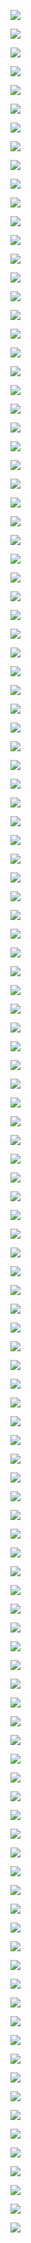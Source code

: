 
![](http://upload-images.jianshu.io/upload_images/3317226-0ca2b84fecdaed35.JPG?imageMogr2/auto-orient/strip%7CimageView2/2/w/1240)

![](http://upload-images.jianshu.io/upload_images/3317226-e6a90d3a87be6c3b.JPG?imageMogr2/auto-orient/strip%7CimageView2/2/w/1240)

![](http://upload-images.jianshu.io/upload_images/3317226-378afec53f1fe688.JPG?imageMogr2/auto-orient/strip%7CimageView2/2/w/1240)

![](http://upload-images.jianshu.io/upload_images/3317226-78fabd3176f8880b.JPG?imageMogr2/auto-orient/strip%7CimageView2/2/w/1240)

![](http://upload-images.jianshu.io/upload_images/3317226-71bd35f860aaa0de.JPG?imageMogr2/auto-orient/strip%7CimageView2/2/w/1240)

![](http://upload-images.jianshu.io/upload_images/3317226-65e53919e90a32d8.JPG?imageMogr2/auto-orient/strip%7CimageView2/2/w/1240)

![](http://upload-images.jianshu.io/upload_images/3317226-02552924158de601.JPG?imageMogr2/auto-orient/strip%7CimageView2/2/w/1240)

![](http://upload-images.jianshu.io/upload_images/3317226-43b5b5bffb7ba8b1.JPG?imageMogr2/auto-orient/strip%7CimageView2/2/w/1240)

![](http://upload-images.jianshu.io/upload_images/3317226-5592eeb51e30184f.JPG?imageMogr2/auto-orient/strip%7CimageView2/2/w/1240)

![](http://upload-images.jianshu.io/upload_images/3317226-dcde2fe8bbbe56e5.JPG?imageMogr2/auto-orient/strip%7CimageView2/2/w/1240)

![](http://upload-images.jianshu.io/upload_images/3317226-d9b36b64730f0f6a.JPG?imageMogr2/auto-orient/strip%7CimageView2/2/w/1240)

![](http://upload-images.jianshu.io/upload_images/3317226-03f686200faa0215.JPG?imageMogr2/auto-orient/strip%7CimageView2/2/w/1240)

![](http://upload-images.jianshu.io/upload_images/3317226-1331e52cecd3e636.JPG?imageMogr2/auto-orient/strip%7CimageView2/2/w/1240)

![](http://upload-images.jianshu.io/upload_images/3317226-35a9ae29d3ed9677.JPG?imageMogr2/auto-orient/strip%7CimageView2/2/w/1240)

![](http://upload-images.jianshu.io/upload_images/3317226-c7f4afa569e3bd49.JPG?imageMogr2/auto-orient/strip%7CimageView2/2/w/1240)

![](http://upload-images.jianshu.io/upload_images/3317226-f511bac1658b6501.JPG?imageMogr2/auto-orient/strip%7CimageView2/2/w/1240)

![](http://upload-images.jianshu.io/upload_images/3317226-d38486edd49acdd7.JPG?imageMogr2/auto-orient/strip%7CimageView2/2/w/1240)

![](http://upload-images.jianshu.io/upload_images/3317226-2f2b23a97a38d40d.JPG?imageMogr2/auto-orient/strip%7CimageView2/2/w/1240)

![](http://upload-images.jianshu.io/upload_images/3317226-5c44fb14a7b1d16e.JPG?imageMogr2/auto-orient/strip%7CimageView2/2/w/1240)

![](http://upload-images.jianshu.io/upload_images/3317226-ffd7e4582e6c8600.JPG?imageMogr2/auto-orient/strip%7CimageView2/2/w/1240)

![](http://upload-images.jianshu.io/upload_images/3317226-20a2c120e3d05c8f.JPG?imageMogr2/auto-orient/strip%7CimageView2/2/w/1240)

![](http://upload-images.jianshu.io/upload_images/3317226-2627f19f409ac063.JPG?imageMogr2/auto-orient/strip%7CimageView2/2/w/1240)

![](http://upload-images.jianshu.io/upload_images/3317226-a32452bbb3e70407.JPG?imageMogr2/auto-orient/strip%7CimageView2/2/w/1240)

![](http://upload-images.jianshu.io/upload_images/3317226-8a4b628272a4e81a.JPG?imageMogr2/auto-orient/strip%7CimageView2/2/w/1240)

![](http://upload-images.jianshu.io/upload_images/3317226-8c0a41e07bb4ab6d.JPG?imageMogr2/auto-orient/strip%7CimageView2/2/w/1240)

![](http://upload-images.jianshu.io/upload_images/3317226-d1658017cb92baa3.JPG?imageMogr2/auto-orient/strip%7CimageView2/2/w/1240)

![](http://upload-images.jianshu.io/upload_images/3317226-e0d0e41815a9e3b2.JPG?imageMogr2/auto-orient/strip%7CimageView2/2/w/1240)

![](http://upload-images.jianshu.io/upload_images/3317226-2991447f3da2825c.JPG?imageMogr2/auto-orient/strip%7CimageView2/2/w/1240)

![](http://upload-images.jianshu.io/upload_images/3317226-f20fef00e0d6fdf5.JPG?imageMogr2/auto-orient/strip%7CimageView2/2/w/1240)

![](http://upload-images.jianshu.io/upload_images/3317226-4a81a81bb70bfc2a.JPG?imageMogr2/auto-orient/strip%7CimageView2/2/w/1240)

![](http://upload-images.jianshu.io/upload_images/3317226-2e4244c3b2f40586.JPG?imageMogr2/auto-orient/strip%7CimageView2/2/w/1240)

![](http://upload-images.jianshu.io/upload_images/3317226-110f484ba674bade.JPG?imageMogr2/auto-orient/strip%7CimageView2/2/w/1240)

![](http://upload-images.jianshu.io/upload_images/3317226-559c7a1ee2e1e4bd.JPG?imageMogr2/auto-orient/strip%7CimageView2/2/w/1240)

![](http://upload-images.jianshu.io/upload_images/3317226-c2c0105caee470a4.JPG?imageMogr2/auto-orient/strip%7CimageView2/2/w/1240)

![](http://upload-images.jianshu.io/upload_images/3317226-e2721f78834780e9.JPG?imageMogr2/auto-orient/strip%7CimageView2/2/w/1240)

![](http://upload-images.jianshu.io/upload_images/3317226-87212393f77b0418.JPG?imageMogr2/auto-orient/strip%7CimageView2/2/w/1240)

![](http://upload-images.jianshu.io/upload_images/3317226-49e5110a3b7c0d1b.JPG?imageMogr2/auto-orient/strip%7CimageView2/2/w/1240)

![](http://upload-images.jianshu.io/upload_images/3317226-ef3a09416c3f8334.JPG?imageMogr2/auto-orient/strip%7CimageView2/2/w/1240)

![](http://upload-images.jianshu.io/upload_images/3317226-0c3da7507ec1e082.JPG?imageMogr2/auto-orient/strip%7CimageView2/2/w/1240)

![](http://upload-images.jianshu.io/upload_images/3317226-60481dbb85939fc3.JPG?imageMogr2/auto-orient/strip%7CimageView2/2/w/1240)

![](http://upload-images.jianshu.io/upload_images/3317226-48aab6fbec3cd524.JPG?imageMogr2/auto-orient/strip%7CimageView2/2/w/1240)

![](http://upload-images.jianshu.io/upload_images/3317226-05e78373252d31aa.JPG?imageMogr2/auto-orient/strip%7CimageView2/2/w/1240)

![](http://upload-images.jianshu.io/upload_images/3317226-b28c26c54f6d9609.JPG?imageMogr2/auto-orient/strip%7CimageView2/2/w/1240)

![](http://upload-images.jianshu.io/upload_images/3317226-0cfbe1b668c5d783.JPG?imageMogr2/auto-orient/strip%7CimageView2/2/w/1240)

![](http://upload-images.jianshu.io/upload_images/3317226-83f79d7d75a5f352.JPG?imageMogr2/auto-orient/strip%7CimageView2/2/w/1240)

![](http://upload-images.jianshu.io/upload_images/3317226-dcac2d93647ee6d1.JPG?imageMogr2/auto-orient/strip%7CimageView2/2/w/1240)

![](http://upload-images.jianshu.io/upload_images/3317226-97dcec5a88a87f88.JPG?imageMogr2/auto-orient/strip%7CimageView2/2/w/1240)

![](http://upload-images.jianshu.io/upload_images/3317226-2f9fc1fb57511e12.JPG?imageMogr2/auto-orient/strip%7CimageView2/2/w/1240)

![](http://upload-images.jianshu.io/upload_images/3317226-1d503fa103eb54fb.JPG?imageMogr2/auto-orient/strip%7CimageView2/2/w/1240)

![](http://upload-images.jianshu.io/upload_images/3317226-0fe8e3013700aa77.JPG?imageMogr2/auto-orient/strip%7CimageView2/2/w/1240)

![](http://upload-images.jianshu.io/upload_images/3317226-1a58a226b371ceb4.JPG?imageMogr2/auto-orient/strip%7CimageView2/2/w/1240)

![](http://upload-images.jianshu.io/upload_images/3317226-c39e161f0996b1cf.JPG?imageMogr2/auto-orient/strip%7CimageView2/2/w/1240)

![](http://upload-images.jianshu.io/upload_images/3317226-e9106252d6b8e66c.JPG?imageMogr2/auto-orient/strip%7CimageView2/2/w/1240)

![](http://upload-images.jianshu.io/upload_images/3317226-466f62e4454804c6.JPG?imageMogr2/auto-orient/strip%7CimageView2/2/w/1240)

![](http://upload-images.jianshu.io/upload_images/3317226-48fded4becc5e10b.JPG?imageMogr2/auto-orient/strip%7CimageView2/2/w/1240)

![](http://upload-images.jianshu.io/upload_images/3317226-9aad7944cfb4cbb8.JPG?imageMogr2/auto-orient/strip%7CimageView2/2/w/1240)

![](http://upload-images.jianshu.io/upload_images/3317226-bb362f27b5326b73.JPG?imageMogr2/auto-orient/strip%7CimageView2/2/w/1240)

![](http://upload-images.jianshu.io/upload_images/3317226-98539fe74e529e64.JPG?imageMogr2/auto-orient/strip%7CimageView2/2/w/1240)

![](http://upload-images.jianshu.io/upload_images/3317226-8d79cc355bfd35eb.JPG?imageMogr2/auto-orient/strip%7CimageView2/2/w/1240)

![](http://upload-images.jianshu.io/upload_images/3317226-33b5456357c53967.JPG?imageMogr2/auto-orient/strip%7CimageView2/2/w/1240)

![](http://upload-images.jianshu.io/upload_images/3317226-ce2f1d70f7c43f8e.JPG?imageMogr2/auto-orient/strip%7CimageView2/2/w/1240)

![](http://upload-images.jianshu.io/upload_images/3317226-43dcf1c1d1a1b95b.JPG?imageMogr2/auto-orient/strip%7CimageView2/2/w/1240)

![](http://upload-images.jianshu.io/upload_images/3317226-150014bda6041258.JPG?imageMogr2/auto-orient/strip%7CimageView2/2/w/1240)

![](http://upload-images.jianshu.io/upload_images/3317226-90c68bc251be914a.JPG?imageMogr2/auto-orient/strip%7CimageView2/2/w/1240)

![](http://upload-images.jianshu.io/upload_images/3317226-e39c54e654b0d1ab.JPG?imageMogr2/auto-orient/strip%7CimageView2/2/w/1240)

![](http://upload-images.jianshu.io/upload_images/3317226-daee178adde29eb8.JPG?imageMogr2/auto-orient/strip%7CimageView2/2/w/1240)

![](http://upload-images.jianshu.io/upload_images/3317226-660ded4c92b127f0.JPG?imageMogr2/auto-orient/strip%7CimageView2/2/w/1240)

![](http://upload-images.jianshu.io/upload_images/3317226-d499aa5f170bd608.JPG?imageMogr2/auto-orient/strip%7CimageView2/2/w/1240)

![](http://upload-images.jianshu.io/upload_images/3317226-b9078caa2c729c5f.JPG?imageMogr2/auto-orient/strip%7CimageView2/2/w/1240)

![](http://upload-images.jianshu.io/upload_images/3317226-11a1092432c6951d.JPG?imageMogr2/auto-orient/strip%7CimageView2/2/w/1240)

![](http://upload-images.jianshu.io/upload_images/3317226-a59b341cda6570e6.JPG?imageMogr2/auto-orient/strip%7CimageView2/2/w/1240)

![](http://upload-images.jianshu.io/upload_images/3317226-19e17fa20b8450ca.JPG?imageMogr2/auto-orient/strip%7CimageView2/2/w/1240)

![](http://upload-images.jianshu.io/upload_images/3317226-c07cd76d74ba6477.JPG?imageMogr2/auto-orient/strip%7CimageView2/2/w/1240)

![](http://upload-images.jianshu.io/upload_images/3317226-0bd03a6a6a59dedc.JPG?imageMogr2/auto-orient/strip%7CimageView2/2/w/1240)

![](http://upload-images.jianshu.io/upload_images/3317226-fad588d696e8d8a9.JPG?imageMogr2/auto-orient/strip%7CimageView2/2/w/1240)

![](http://upload-images.jianshu.io/upload_images/3317226-fb5c79189f601d0c.JPG?imageMogr2/auto-orient/strip%7CimageView2/2/w/1240)

![](http://upload-images.jianshu.io/upload_images/3317226-64d488289cfdbe26.JPG?imageMogr2/auto-orient/strip%7CimageView2/2/w/1240)

![](http://upload-images.jianshu.io/upload_images/3317226-256069fca2dfbe3a.JPG?imageMogr2/auto-orient/strip%7CimageView2/2/w/1240)

![](http://upload-images.jianshu.io/upload_images/3317226-c32dcad883e0ba39.JPG?imageMogr2/auto-orient/strip%7CimageView2/2/w/1240)

![](http://upload-images.jianshu.io/upload_images/3317226-347f1a914613e118.JPG?imageMogr2/auto-orient/strip%7CimageView2/2/w/1240)

![](http://upload-images.jianshu.io/upload_images/3317226-1463e15b21b6662c.JPG?imageMogr2/auto-orient/strip%7CimageView2/2/w/1240)

![](http://upload-images.jianshu.io/upload_images/3317226-02144ee42ec45afb.JPG?imageMogr2/auto-orient/strip%7CimageView2/2/w/1240)

![](http://upload-images.jianshu.io/upload_images/3317226-cb412c772a261fbe.JPG?imageMogr2/auto-orient/strip%7CimageView2/2/w/1240)

![](http://upload-images.jianshu.io/upload_images/3317226-4643845f47023470.JPG?imageMogr2/auto-orient/strip%7CimageView2/2/w/1240)

![](http://upload-images.jianshu.io/upload_images/3317226-ece366629f2755d8.JPG?imageMogr2/auto-orient/strip%7CimageView2/2/w/1240)

![](http://upload-images.jianshu.io/upload_images/3317226-f593ffeb390a5326.JPG?imageMogr2/auto-orient/strip%7CimageView2/2/w/1240)

![](http://upload-images.jianshu.io/upload_images/3317226-d5b3215390ffc559.JPG?imageMogr2/auto-orient/strip%7CimageView2/2/w/1240)

![](http://upload-images.jianshu.io/upload_images/3317226-97226dd95a472b09.JPG?imageMogr2/auto-orient/strip%7CimageView2/2/w/1240)

![](http://upload-images.jianshu.io/upload_images/3317226-f19ebd3ba9848dc0.JPG?imageMogr2/auto-orient/strip%7CimageView2/2/w/1240)

![](http://upload-images.jianshu.io/upload_images/3317226-6e5a6ccd67783caf.JPG?imageMogr2/auto-orient/strip%7CimageView2/2/w/1240)

![](http://upload-images.jianshu.io/upload_images/3317226-768f19ab22625264.JPG?imageMogr2/auto-orient/strip%7CimageView2/2/w/1240)

![](http://upload-images.jianshu.io/upload_images/3317226-67289f804bd16a75.JPG?imageMogr2/auto-orient/strip%7CimageView2/2/w/1240)

![](http://upload-images.jianshu.io/upload_images/3317226-1bcacc77ba4fb584.JPG?imageMogr2/auto-orient/strip%7CimageView2/2/w/1240)

![](http://upload-images.jianshu.io/upload_images/3317226-2b07dbb611b06c51.JPG?imageMogr2/auto-orient/strip%7CimageView2/2/w/1240)

![](http://upload-images.jianshu.io/upload_images/3317226-1e417c726fff7984.JPG?imageMogr2/auto-orient/strip%7CimageView2/2/w/1240)

![](http://upload-images.jianshu.io/upload_images/3317226-53f7ec7d1085e833.JPG?imageMogr2/auto-orient/strip%7CimageView2/2/w/1240)

![](http://upload-images.jianshu.io/upload_images/3317226-c09308ffa9367083.JPG?imageMogr2/auto-orient/strip%7CimageView2/2/w/1240)

![](http://upload-images.jianshu.io/upload_images/3317226-cce7f5010eadec6a.JPG?imageMogr2/auto-orient/strip%7CimageView2/2/w/1240)

![](http://upload-images.jianshu.io/upload_images/3317226-a6b838aecbd168a3.JPG?imageMogr2/auto-orient/strip%7CimageView2/2/w/1240)

![](http://upload-images.jianshu.io/upload_images/3317226-95f945143181dbdf.JPG?imageMogr2/auto-orient/strip%7CimageView2/2/w/1240)

![](http://upload-images.jianshu.io/upload_images/3317226-3422eb1b505c080a.JPG?imageMogr2/auto-orient/strip%7CimageView2/2/w/1240)

![](http://upload-images.jianshu.io/upload_images/3317226-5a75345af06dfc13.JPG?imageMogr2/auto-orient/strip%7CimageView2/2/w/1240)

![](http://upload-images.jianshu.io/upload_images/3317226-1014f0ae5cdc8581.JPG?imageMogr2/auto-orient/strip%7CimageView2/2/w/1240)

![](http://upload-images.jianshu.io/upload_images/3317226-1825c6c87154767c.JPG?imageMogr2/auto-orient/strip%7CimageView2/2/w/1240)

![](http://upload-images.jianshu.io/upload_images/3317226-5f760f869eda34bd.JPG?imageMogr2/auto-orient/strip%7CimageView2/2/w/1240)

![](http://upload-images.jianshu.io/upload_images/3317226-9e35ddb4c0aee005.JPG?imageMogr2/auto-orient/strip%7CimageView2/2/w/1240)

![](http://upload-images.jianshu.io/upload_images/3317226-3fff320ee8fc0dce.JPG?imageMogr2/auto-orient/strip%7CimageView2/2/w/1240)

![](http://upload-images.jianshu.io/upload_images/3317226-5728c3792f8389aa.JPG?imageMogr2/auto-orient/strip%7CimageView2/2/w/1240)

![](http://upload-images.jianshu.io/upload_images/3317226-87804617c17b0be4.JPG?imageMogr2/auto-orient/strip%7CimageView2/2/w/1240)

![](http://upload-images.jianshu.io/upload_images/3317226-da0351fa281af1b0.JPG?imageMogr2/auto-orient/strip%7CimageView2/2/w/1240)

![](http://upload-images.jianshu.io/upload_images/3317226-005904a4a27870ea.JPG?imageMogr2/auto-orient/strip%7CimageView2/2/w/1240)

![](http://upload-images.jianshu.io/upload_images/3317226-ab2491b87ddddc96.JPG?imageMogr2/auto-orient/strip%7CimageView2/2/w/1240)

![](http://upload-images.jianshu.io/upload_images/3317226-a66fba375a945e57.JPG?imageMogr2/auto-orient/strip%7CimageView2/2/w/1240)

![](http://upload-images.jianshu.io/upload_images/3317226-5c673ae5e221a0d3.JPG?imageMogr2/auto-orient/strip%7CimageView2/2/w/1240)

![](http://upload-images.jianshu.io/upload_images/3317226-5e4a519d2e2a546c.JPG?imageMogr2/auto-orient/strip%7CimageView2/2/w/1240)

![](http://upload-images.jianshu.io/upload_images/3317226-4d87d2eb243b4f19.JPG?imageMogr2/auto-orient/strip%7CimageView2/2/w/1240)

![](http://upload-images.jianshu.io/upload_images/3317226-d2f1b2c2e04e481f.JPG?imageMogr2/auto-orient/strip%7CimageView2/2/w/1240)

![](http://upload-images.jianshu.io/upload_images/3317226-66b3dd3827b56831.JPG?imageMogr2/auto-orient/strip%7CimageView2/2/w/1240)

![](http://upload-images.jianshu.io/upload_images/3317226-57d301ad80b54ac5.JPG?imageMogr2/auto-orient/strip%7CimageView2/2/w/1240)
